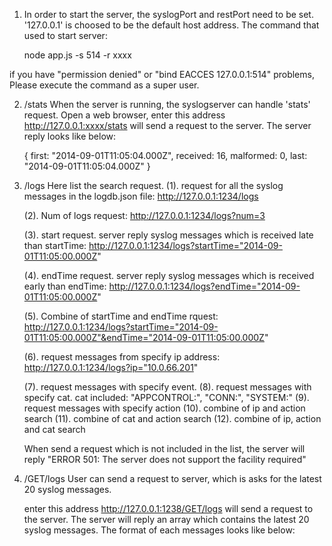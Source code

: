 1. In order to start the server, the syslogPort and restPort need to be set. '127.0.0.1' is choosed to be the default host address.
 The command that used to start server:

    node app.js -s 514 -r xxxx

  if you have "permission denied" or "bind EACCES 127.0.0.1:514" problems, Please execute the command as a super user.

2. /stats
   When the server is running, the syslogserver can handle 'stats' request.
   Open a web browser, enter this address http://127.0.0.1:xxxx/stats will send a request to the server. The server reply looks like below:

   {
     first: "2014-09-01T11:05:04.000Z",
     received: 16,
     malformed: 0,
     last: "2014-09-01T11:05:04.000Z"
   }

3. /logs
   Here list the search request.
   (1). request for all the syslog messages in the logdb.json file:
       http://127.0.0.1:1234/logs

   (2). Num of logs request:
       http://127.0.0.1:1234/logs?num=3

   (3). start request. server reply syslog messages which is received late         than startTime:
        http://127.0.0.1:1234/logs?startTime="2014-09-01T11:05:00.000Z"

    (4). endTime request. server reply syslog messages which is received    early than endTime:
        http://127.0.0.1:1234/logs?endTime="2014-09-01T11:05:00.000Z"

    (5). Combine of startTime and endTime rquest:
        http://127.0.0.1:1234/logs?startTime="2014-09-01T11:05:00.000Z"&endTime="2014-09-01T11:05:00.000Z"

    (6). request messages from specify ip address:
        http://127.0.0.1:1234/logs?ip="10.0.66.201"

    (7). request messages with specify event.
    (8). request messages with specify cat.
           cat included: "APPCONTROL:", "CONN:", "SYSTEM:"
    (9). request messages with specify action
    (10). combine of ip and action search
    (11). combine of cat and action search
    (12). combine of ip, action and cat search

   When send a request which is not included in the list, the server will reply "ERROR 501: The server does not support the facility required"


4. /GET/logs
   User can send a request to server, which is asks for the latest 20 syslog messages.

   enter this address http://127.0.0.1:1238/GET/logs will send a request to the server. The server will reply an array which contains the latest 20 syslog messages. The format of each messages looks like below:
